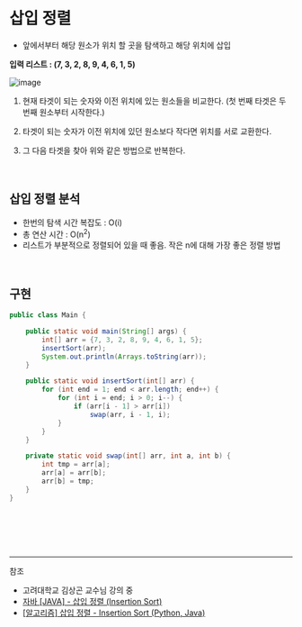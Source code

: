 # 삽입 정렬

- 앞에서부터 해당 원소가 위치 할 곳을 탐색하고 해당 위치에 삽입


**입력 리스트 : (7, 3, 2, 8, 9, 4, 6, 1, 5)**

![image](https://user-images.githubusercontent.com/61372486/128569517-67b00662-704f-467c-b6eb-5035148b12c7.png)

  

1. 현재 타겟이 되는 숫자와 이전 위치에 있는 원소들을 비교한다. (첫 번째 타겟은 두 번째 원소부터 시작한다.)

2. 타겟이 되는 숫자가 이전 위치에 있던 원소보다 작다면 위치를 서로 교환한다.

3. 그 다음 타겟을 찾아 위와 같은 방법으로 반복한다. 

<br/>

## 삽입 정렬 분석

- 한번의 탐색 시간 복잡도 : O(i)
- 총 연산 시간 : O(n<sup>2</sup>)
- 리스트가 부분적으로 정렬되어 있을 때 좋음. 작은 n에 대해 가장 좋은 정렬 방법 


<br/>

## 구현

```java
public class Main {

    public static void main(String[] args) {
        int[] arr = {7, 3, 2, 8, 9, 4, 6, 1, 5};
        insertSort(arr);
        System.out.println(Arrays.toString(arr));
    }

    public static void insertSort(int[] arr) {
        for (int end = 1; end < arr.length; end++) {
            for (int i = end; i > 0; i--) {
                if (arr[i - 1] > arr[i])
                    swap(arr, i - 1, i);
            }
        }
    }

    private static void swap(int[] arr, int a, int b) {
        int tmp = arr[a];
        arr[a] = arr[b];
        arr[b] = tmp;
    }
}
```

<br/><br/><br/><br/>
   
---
참조
- 고려대학교 김상곤 교수님 강의 중
- [자바 [JAVA] - 삽입 정렬 (Insertion Sort)](https://st-lab.tistory.com/179)
- [[알고리즘] 삽입 정렬 - Insertion Sort (Python, Java)](https://www.daleseo.com/sort-insertion/)